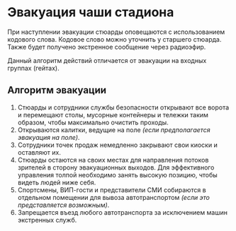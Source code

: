# Эвакуация чаши стадиона

При наступлении эвакуации стюарды оповещаются с использованием кодового слова. Кодовое слово можно уточнить у старшего стюарда. Также будет получено экстренное сообщение через радиоэфир.

Данный алгоритм действий отличается от эвакуации на входных группах (гейтах).

## Алгоритм эвакуации

1. Стюарды и сотрудники службы безопасности открывают все ворота и перемещают столы, мусорные контейнеры и тележки таким образом, чтобы максимально очистить проходы.
2. Открываются калитки, ведущие на поле *(если предполагается эвакуация на поле)*.
3. Сотрудники точек продаж немедленно закрывают свои киоски и оставляют их.
4. Стюарды остаются на своих местах для направления потоков зрителей в сторону эвакуационных выходов. Для эффективного управления толпой необходимо занять высокую позицию, чтобы видеть людей ниже себя.
5. Спортсмены, ВИП-гости и представители СМИ собираются в отдельном помещении для вывоза автотранспортом *(если это представляется возможным)*.
6. Запрещается въезд любого автотранспорта за исключением машин экстренных служб.
